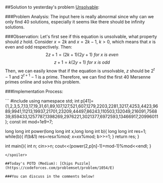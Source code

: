 ##Solution to yesterday's problem [Unsolvable](https://codeforces.com/problemset/problem/225/E):

###Problem Analysis:
The input here is really abnormal since why can we only find 40 solutions, especially it seems like there should be infinity solutions.

###Observation:
Let's first see if this equation is unsolvable, what property should $z$ hold. Consider $x=2k$ and $x=2k-1$, $k>0$, which means that $x$ is even and odd respectively. Then:$$2z+1=(2k+1)(2y+1) \ for \ x \ is \ even$$ $$z+1=k(2y+1) \ for \ x \ is \ odd$$
Then, we can easily know that if the equation is unsolvable, $z$ should be $2^t-1$ and $2^{t+1}-1$ is a prime. Therefore, we can find the first 40 Mersenne primes online and solve this problem.

###Implementation Process:

<spoiler summary="Code(C++)">
```
#include<bits/stdc++.h>
using namespace std;
int p[41]={1,2,3,5,7,13,17,19,31,61,89,107,127,521,607,1279,2203,2281,3217,4253,4423,9689,9941,11213,19937,21701,23209,44497,86243,110503,132049,216091,756839,859433,1257787,1398269,2976221,3021377,6972593,13466917,20996011};
const int mod=1e9+7;


long long int power(long long int x,long long int b){
	long long int res=1;
	while(b){
		if(b&1)
			res=res*x%mod;
		x=x*x%mod;
		b>>=1;
	}
	return res;
}


int main(){
	int n;
	cin>>n;
	cout<<(power(2,p[n]-1)+mod-1)%mod<<endl;
}
```
</spoiler>

##Today's POTD (Medium): [Chips Puzzle](https://codeforces.com/problemset/problem/1054/E)

###You can discuss in the comments below!
